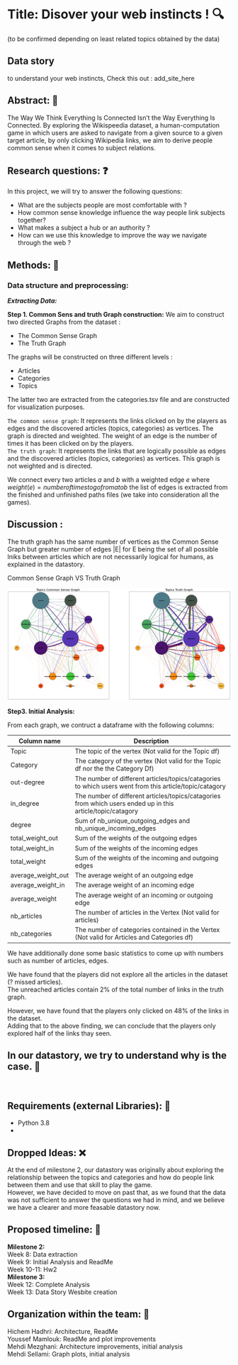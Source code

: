 # Title: Disover your web instincts ! :mag:
(to be confirmed depending on least related topics obtained by the data)


## Data story
to understand your web instincts, Check this out : add_site_here


## Abstract: :page_with_curl:
The Way We Think Everything Is Connected Isn’t the Way Everything Is Connected.
By exploring the Wikispeedia dataset, a human-computation game in which users are asked to navigate from a given source to a given target article, by only clicking Wikipedia links, we aim to derive people common sense when it comes to subject relations. 

## Research questions: :question:
In this project, we will try to answer the following questions:
- What are the subjects people are most comfortable with ?
- How common sense knowledge influence the way people link subjects together?
- What makes a subject a hub or an authority ?
- How can we use this knowledge to improve the way we navigate through the web ?


## Methods: :hammer:


### Data structure and preprocessing: 
 ***Extracting Data:***



**Step 1. Common Sens and truth Graph construction:**
We aim to construct two directed Graphs from the dataset : 
- The Common Sense Graph
- The Truth Graph
  
The graphs will be constructed on three different levels  : 
- Articles
- Categories
- Topics

The latter two are extracted from the categories.tsv file and are constructed for visualization purposes.


  
`The common sense graph`: It represents the links clicked on by the players as edges and the discovered articles (topics, categories) as vertices.
The graph is directed and weighted. The weight of an edge is the number of times it has been clicked on by the players. <br>
`The truth graph`: It represents the links that are logically possible as edges and the discovered articles (topics, categories) as vertices.
This graph is not weighted and is directed.




 We connect every two articles $a$ and $b$ with a weighted edge $e$ where $weight(e) = number of times to go from a to b$
the list of edges is extracted from the finished and unfinished paths files (we take into consideration all the games).

## Discussion :
The truth graph has the same number of vertices as the Common Sense Graph but greater number of edges |E|
for E being the set of all possible lniks between articles which are not necessarily logical for humans, as explained in the datastory.

Common Sense Graph  VS  Truth Graph

![alt text](https://github.com/epfl-ada/ada-2022-project-groupe53/blob/main/output.png)

**Step3. Initial Analysis:**

From each graph, we contruct a dataframe with the following columns:

| Column name          | Description                                                                                                                                                                                       |   
|----------------------|---------------------------------------------------------------------------------------------------------------------------------------------------------------------------------------------------|
| Topic           | The topic of the vertex (Not valid for the Topic df)                                                                                                                                    |
| Category            | The category of the vertex (Not valid for the Topic df nor the the Category Df)                                                                      |
| out-degree          | The number of different articles/topics/catagories to which users went from this article/topic/catagory      |
| in_degree          | The number of different articles/topics/catagories from which users ended up in this article/topic/catagory    |
| degree            | Sum of nb_unique_outgoing_edges and nb_unique_incoming_edges            |
| total_weight_out        | Sum of the weights of the outgoing edges     |
| total_weight_in        | Sum of the weights of the incoming edges      |
| total_weight        | Sum of the weights of the incoming and outgoing edges       |
| average_weight_out        | The average weight of an outgoing edge      |
| average_weight_in       | The average weight of an incoming edge     |
| average_weight       | The average weight of an incoming or outgoing edge      |
| nb_articles       |   The number of articles in the Vertex (Not valid for articles)    |
| nb_categories       | The number of categories contained in the Vertex (Not valid for Articles and Categories df)   |


We have additionally done some basic statistics to come up with numbers such as number of articles, edges.<br>

We have found that the players did not explore all the articles in the dataset (? missed articles). <br>
The unreached articles contain 2% of the total number of links in the truth graph. 

However, we have found that the players only clicked on 48% of the links in the dataset.<br> Adding that to the above finding, we can conclude that the players only explored half of the links thay seen.<br>


## In our datastory, we try to understand why is the case. <!-- insert emoji --> :thinking: 
<br>


## Requirements (external Libraries): :wrench:
- Python 3.8
- 
## Dropped Ideas: :x:
At the end of milestone 2, our datastory was originally about exploring the relationship between the topics and categories and how do people link between them and use that skill to play the game.<br>
However, we have decided to move on past that, as we found that the data was not sufficient to answer the questions we had in mind, and we believe we have a clearer and more feasable datastory now.

## Proposed timeline:   :calendar:                                                                                                                                                                          
**Milestone 2:** <br>
Week 8: Data extraction <br>
Week 9: Initial Analysis and ReadMe <br>
Week 10-11: Hw2 <br>
**Milestone 3:** <br>
Week 12: Complete Analysis <br>
Week 13: Data Story Wesbite creation <br>
 

## Organization within the team: :busts_in_silhouette:

Hichem Hadhri: Architecture, ReadMe <br>
Youssef Mamlouk: ReadMe and plot improvements <br>
Mehdi Mezghani: Architecture improvements, initial analysis <br>
Mehdi Sellami: Graph plots, initial analysis <br>
